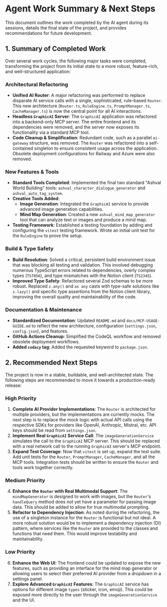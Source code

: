 # Agent Work Summary & Next Steps

This document outlines the work completed by the AI agent during its sessions, details the final state of the project, and provides recommendations for future development.

## 1. Summary of Completed Work

Over several work cycles, the following major tasks were completed, transforming the project from its initial state to a more robust, feature-rich, and well-structured application:

### Architectural Refactoring
- **Unified AI Router**: A major refactoring was performed to replace disparate AI service calls with a single, sophisticated, rule-based `Router`. This new architecture (`Router.ts`, `RuleEngine.ts`, `PromptManager.ts`, `CacheManager.ts`) is now the central point for all AI interactions.
- **Headless `GraphicAI` Server**: The `GraphicAI` application was refactored into a backend-only MCP server. The entire frontend and its dependencies were removed, and the server now exposes its functionality via a standard MCP tool.
- **Code Cleanup & Simplification**: Redundant code, such as a parallel `ai-gateway` structure, was removed. The `Router` was refactored into a self-contained singleton to ensure consistent usage across the application. Obsolete deployment configurations for Railway and Azure were also removed.

### New Features & Tools
- **Standard Tools Completed**: Implemented the final two standard "Ashval World Building" tools: `ashval_character_dialogue_generator` and `ashval_auto_tag_system`.
- **Creative Tools Added**:
    - **Image Generation**: Integrated the `GraphicAI` service to provide advanced image generation capabilities.
    - **Mind Map Generation**: Created a new `ashval_mind_map_generator` tool that can analyze text or images and produce a mind map.
- **Testing Framework**: Established a testing foundation by adding and configuring the `vitest` testing framework. Wrote an initial unit test for the `RuleEngine` to prove the setup.

### Build & Type Safety
- **Build Resolution**: Solved a critical, persistent build environment issue that was blocking all testing and validation. This involved debugging numerous TypeScript errors related to dependencies, overly complex types (`TS7056`), and type mismatches with the Notion client (`TS2345`).
- **Improved Type Safety**: Refactored several Zod schemas to be more robust. Replaced `z.any()` and `as any` casts with type-safe solutions like `z.lazy()` and specific type assertions from the Notion client library, improving the overall quality and maintainability of the code.

### Documentation & Maintenance
- **Standardized Documentation**: Updated `README.md` and `docs/MCP-USAGE-GUIDE.md` to reflect the new architecture, configuration (`settings.json`, `config.json`), and features.
- **GitHub Actions Cleanup**: Simplified the CodeQL workflow and removed obsolete deployment workflows.
- **Added `codacy` tag**: Added the requested keyword to `package.json`.

## 2. Recommended Next Steps

The project is now in a stable, buildable, and well-architected state. The following steps are recommended to move it towards a production-ready release:

### High Priority
1.  **Complete AI Provider Implementations**: The `Router` is architected for multiple providers, but the implementations are currently mocks. The next step is to replace the mock logic with actual API calls using the respective SDKs for providers like OpenAI, Anthropic, Mistral, etc. API keys should be read from `settings.json`.
2.  **Implement Real `GraphicAI` Service Call**: The `imageGenerationService` simulates the call to the `GraphicAI` MCP server. This should be replaced with a real network call to the running `GraphicAI` server's MCP endpoint.
3.  **Expand Test Coverage**: Now that `vitest` is set up, expand the test suite. Add unit tests for the `Router`, `PromptManager`, `CacheManager`, and all the MCP tools. Integration tests should be written to ensure the `Router` and tools work together correctly.

### Medium Priority
4.  **Enhance the `Router` with Real Multimodal Support**: The `mindMapGenerator` is designed to work with images, but the `Router`'s `handleQuery` method does not yet have a parameter for passing image data. This should be added to allow for true multimodal prompting.
5.  **Refactor to Dependency Injection**: As noted during the refactoring, the use of a singleton instance for the `Router` is functional but not ideal. A more robust solution would be to implement a dependency injection (DI) pattern, where services like the `Router` are provided to the classes and functions that need them. This would improve testability and maintainability.

### Low Priority
6.  **Enhance the Web UI**: The frontend could be updated to expose the new features, such as providing an interface for the mind map generator or allowing users to select their preferred AI provider from a dropdown in a settings panel.
7.  **Explore Advanced `GraphicAI` Features**: The `GraphicAI` service has options for different image `types` (sticker, icon, emoji). This could be exposed more directly to the user through the `imageGenerationService` and the UI.
